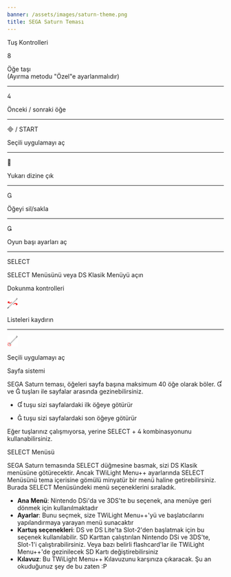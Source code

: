 ```yaml
---
banner: /assets/images/saturn-theme.png
title: SEGA Saturn Teması
---
```


<div id="button-controls" class="section-title">Tuş Kontrolleri</div>
<div class="section-body">
    <div class="button-action-group">
        <p class="button-action button">&#xE079;</p>
        <p class="button-action-text">Öğe taşı<br>(Ayırma metodu "Özel"e ayarlanmalıdır)</p>
    </div>
    <hr>
    <div class="button-action-group">
        <p class="button-action button">&#xE07E;</p>
        <p class="button-action-text">Önceki / sonraki öğe</p>
    </div>
    <hr>
    <div class="button-action-group">
        <p class="button-action"><span class="button">&#xE000; /</span> START</p>
        <p class="button-action-text">Seçili uygulamayı aç</p>
    </div>
    <hr>
    <div class="button-action-group">
        <p class="button-action button">&#xE001;</p>
        <p class="button-action-text">Yukarı dizine çık</p>
    </div>
    <hr>
    <div class="button-action-group">
        <p class="button-action button">&#xE002;</p>
        <p class="button-action-text">Öğeyi sil/sakla</p>
    </div>
    <hr>
    <div class="button-action-group">
        <p class="button-action button">&#xE003;</p>
        <p class="button-action-text">Oyun başı ayarları aç</p>
    </div>
    <hr>
    <div class="button-action-group">
        <p class="button-action">SELECT</p>
        <p class="button-action-text">SELECT Menüsünü veya DS Klasik Menüyü açın</p>
    </div>
</div>

<div id="touch-controls" class="section-title">Dokunma kontrolleri</div>
<div class="section-body">
    <div class="button-action-group">
        <p class="button-action"><img src="/assets/images/left-right.png"></p>
        <p class="button-action-text">Listeleri kaydırın</p>
    </div>
    <hr>
    <div class="button-action-group">
        <p class="button-action"><img src="/assets/images/tap.png"></p>
        <p class="button-action-text">Seçili uygulamayı aç</p>
    </div>
    <!-- <hr>
    <div>
        <p>
            If the Sort Method is set to "Custom", you can drag the icon up to move it.
        </p>
    </div> -->
</div>

<div id="page-system" class="section-title">Sayfa sistemi</div>
<div class="section-body">
    <p>
        SEGA Saturn teması, öğeleri sayfa başına maksimum 40 öğe olarak böler. &#xE004; ve &#xE005; tuşları ile sayfalar arasında gezinebilirsiniz.
    </p>
    <ul>
        <li><p>&#xE004; tuşu sizi sayfalardaki ilk öğeye götürür</p></li>
        <li><p>&#xE005; tuşu sizi sayfalardaki son öğeye götürür</p></li>
    </ul>
    <p>
        Eğer tuşlarınız çalışmıyorsa, yerine SELECT + &#xE07E; kombinasyonunu kullanabilirsiniz.
    </p>
</div>

<div id="select-menu" class="section-title">SELECT Menüsü</div>
<div class="section-body">
    <p>
        SEGA Saturn temasında SELECT düğmesine basmak, sizi DS Klasik menüsüne götürecektir. Ancak TWiLight Menu++ ayarlarında SELECT Menüsünü tema içerisine gömülü minyatür bir menü haline getirebilirsiniz. Burada SELECT Menüsündeki menü seçeneklerini sıraladık.
    </p>
    <ul>
        <li><strong>Ana Menü</strong>: Nintendo DSi'da ve 3DS'te bu seçenek, ana menüye geri dönmek için kullanılmaktadır</li>
        <li><strong>Ayarlar</strong>: Bunu seçmek, size TWiLight Menu++'yü ve başlatıcılarını yapılandırmaya yarayan menü sunacaktır</li>
        <li><strong>Kartuş seçenekleri</strong>: DS ve DS Lite'ta Slot-2'den başlatmak için bu seçenek kullanılabilir. SD Karttan çalıştırılan Nintendo DSi ve 3DS'te, Slot-1'i çalıştırabilirsiniz. Veya bazı belirli flashcard'lar ile TWiLight Menu++'de gezinilecek SD Kartı değiştirebilirsiniz</li>
        <li><strong>Kılavuz</strong>: Bu TWiLight Menu++ Kılavuzunu karşınıza çıkaracak. Şu an okuduğunuz şey de bu zaten :P</li>
    </ul>
</div>
